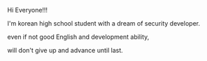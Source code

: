 Hi Everyone!!!

I'm korean high school student with a dream of security developer. 

even if not good English and development ability,

will don't give up and advance until last.
